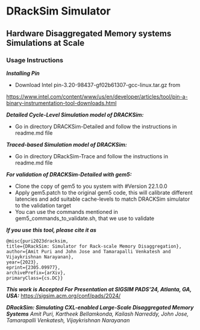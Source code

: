 <h1>DRackSim Simulator</h1>
<h2>Hardware Disaggregated Memory systems Simulations at Scale</h2>  

<h3>Usage Instructions</h3>

***Installing Pin***
* Download Intel pin-3.20-98437-gf02b61307-gcc-linux.tar.gz from 

https://www.intel.com/content/www/us/en/developer/articles/tool/pin-a-binary-instrumentation-tool-downloads.html

***Detailed Cycle-Level Simulation model of DRACKSim:***
* Go in directory DRACKSim-Detailed and follow the instructions in readme.md file
	
***Traced-based Simulation model of DRACKSim:***
* Go in directory DRackSim-Trace and follow the instructions in readme.md file


***For validation of DRACKSim-Detailed with gem5:***
* Clone the copy of gem5 to you system with #Version 22.1.0.0 
* Apply gem5.patch to the original gem5 code, this will calibrate different latencies and add suitable cache-levels to match DRACKSim simulator to the validation target
* You can use the commands mentioned in gem5_commands_to_validate.sh, that we use to validate


***If you use this tool, please cite it as***
```
@misc{puri2023dracksim,
title={DRackSim: Simulator for Rack-scale Memory Disaggregation}, 
author={Amit Puri and John Jose and Tamarapalli Venkatesh and Vijaykrishnan Narayanan},
year={2023},
eprint={2305.09977},
archivePrefix={arXiv},
primaryClass={cs.DC}}
```


***This work is Accepted For Presentation at SIGSIM PADS'24, Atlanta, GA, USA:***
https://sigsim.acm.org/conf/pads/2024/

***DRackSim: Simulating CXL-enabled Large-Scale Disaggregated Memory Systems***
*Amit Puri, Kartheek Bellamkonda, Kailash Narreddy, John Jose, Tamarapalli Venkatesh, Vijaykrishnan Narayanan*
